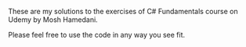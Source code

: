 These are my solutions to the exercises of C# Fundamentals course on Udemy by Mosh Hamedani.

Please feel free to use the code in any way you see fit.
